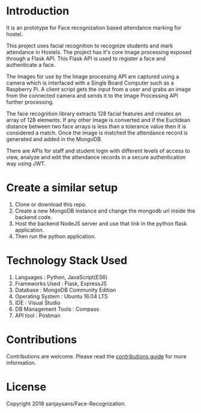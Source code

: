 # Introduction
It is an prototype for Face recognization based attendance marking for hostel. 

This project uses facial recognition to recognize students and mark attendance in Hostels. The project has it's core Image processing exposed through a Flask API. This Flask API is used to register a face and authenticate a face. 

The Images for use by the Image processing API are captured using a camera which is interfaced with a Single Board Computer such as a Raspberry Pi. A client script gets the input from a user and grabs an image from the connected camera and sends it to the Image Processing API further processing.

The face recognition library extracts 128 facial features and creates an array of 128 elements. If any other image is converted and if the Euclidean distance between two face arrays is less than a tolerance value then it is considered a match. Once the image is matched the attendance record is generated and added in the MongoDB. 

There are APIs for staff and student login with different levels of access to view, analyze and edit the attendance records in a secure authentication way using JWT.

# Create a similar setup
1. Clone or download this repo.
2. Create a new MongoDB instance and change the mongodb url inside the backend code.
3. Host the backend NodeJS server and use that link in the python flask application.
4. Then run the python application.

# Technology Stack Used
1. Languages : Python, JavaScript(ES6)
2. Frameworks Used : Flask, ExpressJS
3. Database : MongoDB Community Edition
4. Operating System : Ubuntu 16.04 LTS
5. IDE : Visual Studio
6. DB Management Tools : Compass
7. API tool : Postman

# Contributions
Contributions are welcome. Please read the [contributions guide](CONTRIBUTING.md) for more information.

# License
Copyright 2018 sanjaysans/Face-Recognization.
